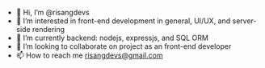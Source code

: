- 👋 Hi, I’m @risangdevs
- 👀 I’m interested in front-end development in general, UI/UX, and server-side rendering
- 🌱 I’m currently backend: nodejs, expressjs, and SQL ORM
- 💞️ I’m looking to collaborate on project as an front-end developer
- 📫 How to reach me risangdevs@gmail.com

